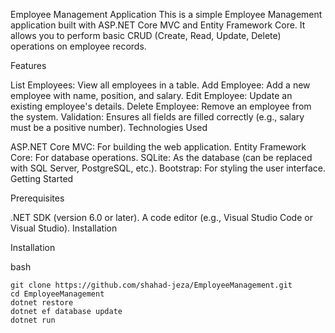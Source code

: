 Employee Management Application
This is a simple Employee Management application built with ASP.NET Core MVC and Entity Framework Core. It allows you to perform basic CRUD (Create, Read, Update, Delete) operations on employee records.

Features

List Employees: View all employees in a table.
Add Employee: Add a new employee with name, position, and salary.
Edit Employee: Update an existing employee's details.
Delete Employee: Remove an employee from the system.
Validation: Ensures all fields are filled correctly (e.g., salary must be a positive number).
Technologies Used

ASP.NET Core MVC: For building the web application.
Entity Framework Core: For database operations.
SQLite: As the database (can be replaced with SQL Server, PostgreSQL, etc.).
Bootstrap: For styling the user interface.
Getting Started

Prerequisites

.NET SDK (version 6.0 or later).
A code editor (e.g., Visual Studio Code or Visual Studio).
Installation

Installation

bash
```
git clone https://github.com/shahad-jeza/EmployeeManagement.git
cd EmployeeManagement
dotnet restore
dotnet ef database update
dotnet run


